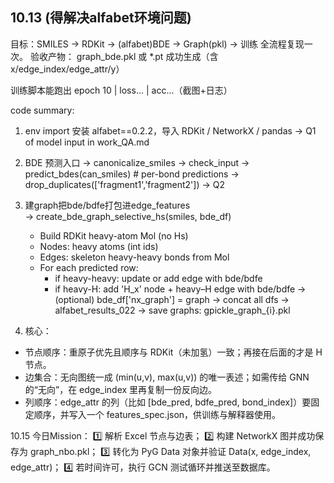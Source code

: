 ## 10.13 (得解决alfabet环境问题)
目标：SMILES → RDKit → (alfabet)BDE → Graph(pkl) → 训练 全流程复现一次。
验收产物：
graph_bde.pkl 或 *.pt 成功生成（含 x/edge_index/edge_attr/y）

训练脚本能跑出 epoch 10 | loss... | acc...（截图+日志）

code summary:
1. env import
安装 alfabet==0.2.2，导入 RDKit / NetworkX / pandas
-> Q1 of model input in work_QA.md

2. BDE 预测入口
  → canonicalize_smiles → check_input
  → predict_bdes(can_smiles)  # per-bond predictions
      → drop_duplicates(['fragment1','fragment2'])
-> Q2 

3. 建graph把bde/bdfe打包进edge_features      
  → create_bde_graph_selective_hs(smiles, bde_df)
      - Build RDKit heavy-atom Mol (no Hs)
      - Nodes: heavy atoms (int ids)
      - Edges: skeleton heavy-heavy bonds from Mol
      - For each predicted row:
          * if heavy-heavy: update or add edge with bde/bdfe
          * if heavy-H: add 'H_x' node + heavy–H edge with bde/bdfe
  → (optional) bde_df['nx_graph'] = graph
→ concat all dfs → alfabet_results_022
→ save graphs: gpickle_graph_{i}.pkl

4. 核心：
- 节点顺序：重原子优先且顺序与 RDKit（未加氢）一致；再接在后面的才是 H 节点。
- 边集合：无向图统一成 (min(u,v), max(u,v)) 的唯一表述；如需传给 GNN 的“无向”，在 edge_index 里再复制一份反向边。
- 列顺序：edge_attr 的列（比如 [bde_pred, bdfe_pred, bond_index]）要固定顺序，并写入一个 features_spec.json，供训练与解释器使用。


10.15
今日Mission：
1️⃣ 解析 Excel 节点与边表；
2️⃣ 构建 NetworkX 图并成功保存为 graph_nbo.pkl；
3️⃣ 转化为 PyG Data 对象并验证 Data(x, edge_index, edge_attr)；
4️⃣ 若时间许可，执行 GCN 测试循环并推送至数据库。
